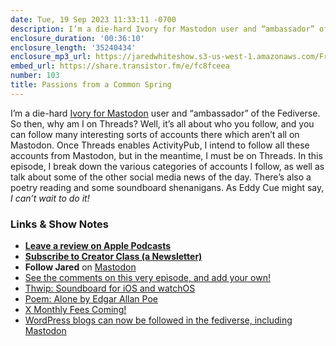 ```yaml
---
date: Tue, 19 Sep 2023 11:33:11 -0700
description: I’m a die-hard Ivory for Mastodon user and “ambassador” of the Fediverse. So then, why am I on Threads? Well, it’s all about who you follow, and you can follow many interesting sorts of accounts there which aren’t all on Mastodon. In this episode, I break down the various categories of accounts I follow, as well as talk about some of the other social media news of the day.
enclosure_duration: '00:36:10'
enclosure_length: '35240434'
enclosure_mp3_url: https://jaredwhiteshow.s3-us-west-1.amazonaws.com/FreshFusion_Episode_103%20-%20Passions%20from%20a%20Common%20Spring.mp3
embed_url: https://share.transistor.fm/e/fc8fceea
number: 103
title: Passions from a Common Spring
---
```


I’m a die-hard [Ivory for Mastodon](https://tapbots.com/ivory/) user and “ambassador” of the Fediverse. So then, why am I on Threads? Well, it’s all about who you follow, and you can follow many interesting sorts of accounts there which aren’t all on Mastodon. Once Threads enables ActivityPub, I intend to follow all these accounts from Mastodon, but in the meantime, I must be on Threads. In this episode, I break down the various categories of accounts I follow, as well as talk about some of the other social media news of the day. There’s also a poetry reading and some soundboard shenanigans. As Eddy Cue might say, _I can’t wait to do it!_

### Links & Show Notes

* **[Leave a review on Apple Podcasts](https://podcasts.apple.com/us/podcast/fresh-fusion/id1387528457)**
* **[Subscribe to Creator Class (a Newsletter)](https://jaredwhite.com/creator-class)**
* **Follow Jared** on [Mastodon](https://indieweb.social/@jaredwhite)
* [See the comments on this very episode, and add your own!](https://jaredwhite.com/podcast/103)
* [Thwip: Soundboard for iOS and watchOS](https://thwip.app/)
* [Poem: Alone by Edgar Allan Poe](https://nevermore.rip/docs/poems/alone/)
* [X Monthly Fees Coming!](https://www.cnbc.com/2023/09/18/musk-says-twitter-now-x-is-moving-to-monthly-subscriptions.html)
* [WordPress blogs can now be followed in the fediverse, including Mastodon](https://techcrunch.com/2023/09/14/wordpress-blogs-can-now-be-followed-in-the-fediverse-including-mastodon/)
